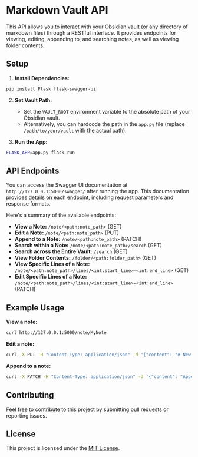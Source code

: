 # Markdown Vault API

This API allows you to interact with your Obsidian vault (or any directory of markdown files) through a RESTful interface.  It provides endpoints for viewing, editing, appending to, and searching notes, as well as viewing folder contents.

## Setup

1. **Install Dependencies:**

```bash
pip install Flask flask-swagger-ui
```

2. **Set Vault Path:**
    - Set the `VAULT_ROOT` environment variable to the absolute path of your Obsidian vault.
    - Alternatively, you can hardcode the path in the `app.py` file (replace `/path/to/your/vault` with the actual path).

3. **Run the App:**

```bash
FLASK_APP=app.py flask run
```

## API Endpoints

You can access the Swagger UI documentation at `http://127.0.0.1:5000/swagger/` after running the app.  This documentation provides details on each endpoint, including request parameters and response formats.

Here's a summary of the available endpoints:

- **View a Note:** `/note/<path:note_path>` (GET)
- **Edit a Note:** `/note/<path:note_path>` (PUT)
- **Append to a Note:** `/note/<path:note_path>` (PATCH)
- **Search within a Note:** `/note/<path:note_path>/search` (GET)
- **Search across the Entire Vault:** `/search` (GET)
- **View Folder Contents:** `/folder/<path:folder_path>` (GET)
- **View Specific Lines of a Note:** `/note/<path:note_path>/lines/<int:start_line>-<int:end_line>` (GET)
- **Edit Specific Lines of a Note:** `/note/<path:note_path>/lines/<int:start_line>-<int:end_line>` (PATCH)


## Example Usage


**View a note:**

```bash
curl http://127.0.0.1:5000/note/MyNote
```

**Edit a note:**

```bash
curl -X PUT -H "Content-Type: application/json" -d '{"content": "# New Content"}' http://127.0.0.1:5000/note/MyNote
```

**Append to a note:**

```bash
curl -X PATCH -H "Content-Type: application/json" -d '{"content": "Appended text"}' http://127.0.0.1:5000/note/MyNote
```


## Contributing


Feel free to contribute to this project by submitting pull requests or reporting issues.


## License


This project is licensed under the [MIT License](LICENSE).
